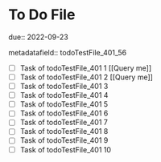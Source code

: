 # To Do File

due:: 2022-09-23

metadatafield:: todoTestFile_401_56

- [ ] Task of todoTestFile_401 1 [[Query me]]
- [ ] Task of todoTestFile_401 2 [[Query me]]
- [ ] Task of todoTestFile_401 3
- [ ] Task of todoTestFile_401 4
- [ ] Task of todoTestFile_401 5
- [ ] Task of todoTestFile_401 6
- [ ] Task of todoTestFile_401 7
- [ ] Task of todoTestFile_401 8
- [ ] Task of todoTestFile_401 9
- [ ] Task of todoTestFile_401 10